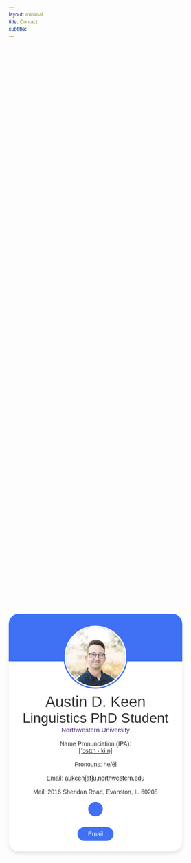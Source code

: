 ```yaml
---
layout: minimal
title: Contact
subtitle: 
---
```


<!--https://forum.obsidian.md/t/adding-rounded-corners-to-markdown-tables-with-snippets-a-clean-solution/60551-->

<!--https://dev.to/tevko/create-a-virtual-business-card-with-devpage-4o21-->

<!--https://www.codingnepalweb.com/10-profile-card-template-designs-html-css/-->


<link rel="stylesheet" href="https://fonts.googleapis.com/css2?family=Poppins:wght@200;300;400;500&display=swap">
<style>
*{
  margin: 0;
  padding: 0;
  box-sizing: border-box;
  font-family: 'Poppins', sans-serif;
}
.main {
    height: 80vh;
    display: flex;
    align-items: center;
    justify-content: center;
}
.profile-card {
    display: flex;
    flex-direction: column;
    align-items: center;
    max-width: 600px;
    width: 100%;
    background: #fff;
    border-radius: 24px;
    padding: 25px;
    box-shadow: 0 5px 10px rgba(0, 0, 0, 0.1);
    position: relative;
}
.profile-card::before{
    content: "";
    position: absolute;
    top: 0;
    left: 0;
    height: 20%;
    width: 100%;
    border-radius: 24px 24px 0 0;
    background-color: #4070f4;
}
.image {
    position: relative;
    height: 150px;
    width: 150px;
    border-radius: 50%;
    background-color: #4070f4;
    padding: 3px;
    margin-bottom: 10px;
}
.image .profile-img {
    height: 100%;
    width: 100%;
    object-fit: cover;
    border-radius: 50%;
    border: 3px solid #fff;
}
.profile-card .text-data {
    display: flex;
    flex-direction: column;
    align-items: center;
    color: #333;
}
.text-data .contactname {
    font-size: 35px;
    font-weight: 500;
}
.text-data .desc {
    font-size: 32px;
    font-weight: 400;
}
.text-data .school {
    font-size: 15px;
    font-weight: 400;
    color: #4E2A84;
}
.profile-card .media-buttons {
    display: flex;
    align-items: center;
    margin-top: 15px;
}
.media-buttons .link {
    display: flex;
    align-items: center;
    justify-contant: center;
    color: #fff;
    font-size: 18px;
    height: 34px;
    width: 34px;
    border-radius: 50%;
    margin: 0 8px;
    background-color: #4070f4;
    text-decoration: none;
}
.profile-card .buttonrow {
    display: flex;
    align-items: center;
    margin-top: 25px;
}
.buttonrow .buttonitem {
    color: #fff;
    font-size: 14px;
    font-weight: 400;
    border: none;
    border-radius: 24px;
    margin: 0 10px;
    padding: 8px 24px;
    background-color: #4070f4;
    cursor: pointer;
    transition: all 0.3s ease;
}
.buttonrow .buttonitem::hover {
    background-color: #0e4bf1;
}
</style>
<section class="main">
    <div class="profile-card">
        <div class="image">
            <img src="/assets/img/keen_prof.jpg" alt="Austin Keen" class="profile-img">
        </div>
        <div class="text-data">
            <span class="contactname">Austin D. Keen</span>
            <span class="desc">Linguistics PhD Student</span>
            <span class="school">Northwestern University</span>
            <br>
            <span>Name Pronunciation (IPA):</span>
            <span><a href="https://www.name-coach.com/austin-d-keen">[ˈɔstɪn · kiːn]</a></span>
            <br>
            <span>Pronouns: he/él</span>
            <br>
            <span>Email: <a href="mailto:aukeen@u.northwestern.edu">aukeen[at]u.northwestern.edu</a></span>
            <br>
            <span>Mail: 2016 Sheridan Road, Evanston, IL 60208</span>
        </div>
        <div class="media-buttons">
            <a href="#" class="link">
                <i class="bx bxl-facebook"></i>
            </a>
        </div>
        <div class="buttonrow">
            <button class="buttonitem">Email</button>
        </div>
    </div>
</section>